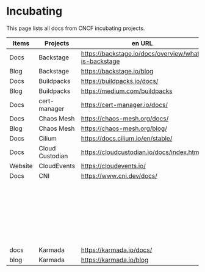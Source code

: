 # Incubating

This page lists all docs from CNCF incubating projects.

| Items | Projects     | en URL                                               |
| ----- | ------------ | ---------------------------------------------------- |
| Docs  | Backstage    | https://backstage.io/docs/overview/what-is-backstage |
| Blog  | Backstage    | https://backstage.io/blog                            |
| Docs  | Buildpacks   | https://buildpacks.io/docs/                          |
| Blog  | Buildpacks   | https://medium.com/buildpacks                        |
| Docs  | cert-manager | https://cert-manager.io/docs/                        |
| Docs  | Chaos Mesh   | https://chaos-mesh.org/docs/                         |
| Blog  | Chaos Mesh   | https://chaos-mesh.org/blog/                         |
| Docs  | Cilium       | https://docs.cilium.io/en/stable/                    |
| Docs | Cloud Custodian | https://cloudcustodian.io/docs/index.html |
| Website | CloudEvents | https://cloudevents.io/ |
| Docs | CNI | https://www.cni.dev/docs/ |
|       |              |                                                      |
|       |              |                                                      |
|       |              |                                                      |
|       |              |                                                      |
|       |              |                                                      |
|       |              |                                                      |
|       |              |                                                      |
|       |              |                                                      |
|       |              |                                                      |
|       |              |                                                      |
|       |              |                                                      |
|       |              |                                                      |
|       |              |                                                      |
|       |              |                                                      |
|       |              |                                                      |
|       |              |                                                      |
|       |              |                                                      |
|       |              |                                                      |
|       |              |                                                      |
|       |              |                                                      |
|       |              |                                                      |
|       |              |                                                      |
|       |              |                                                      |
|       |              |                                                      |
|       |              |                                                      |
|       |              |                                                      |
|       |              |                                                      |
|       |              |                                                      |
| docs     | Karmada       | https://karmada.io/docs/                                |
| blog     | Karmada       | https://karmada.io/blog                                 |
